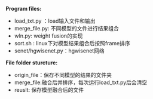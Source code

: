 **Program files:**

- load_txt.py ：load输入文件和输出
- merge_file.py: 不同模型的文件进行结果组合
- wln.py: weight fusion的实现
- sort.sh : linux下对模型结果组合后按照frame排序
- senet/hgwisenet.py：hgwisenet网络



**File folder sturcture:**

- origin_file：保存不同模型的结果的文件夹
- merge_file:融合后并排序，每次运行load_txt.py后会清空
- reuslt: 保存模型融合后的文件

